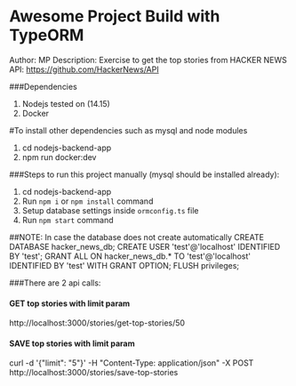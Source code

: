 # Awesome Project Build with TypeORM
Author: MP
Description: Exercise to get the top stories from HACKER NEWS API: https://github.com/HackerNews/API

###Dependencies
1. Nodejs tested on (14.15)
2. Docker

#To install other dependencies such as mysql and node modules 
1. cd nodejs-backend-app
2. npm run docker:dev

###Steps to run this project manually (mysql should be installed already):
1. cd nodejs-backend-app
2. Run `npm i` or `npm install` command
3. Setup database settings inside `ormconfig.ts` file
4. Run `npm start` command

##NOTE: In case the database does not create automatically
CREATE DATABASE hacker_news_db;
CREATE USER 'test'@'localhost' IDENTIFIED BY 'test';
GRANT ALL ON hacker_news_db.* TO 'test'@'localhost' IDENTIFIED BY 'test' WITH GRANT OPTION;
FLUSH privileges;

###There are 2 api calls:
#### GET top stories with limit param
http://localhost:3000/stories/get-top-stories/50

#### SAVE top stories with limit param
curl -d '{"limit": "5"}' \-H "Content-Type: application/json" \-X POST http://localhost:3000/stories/save-top-stories
